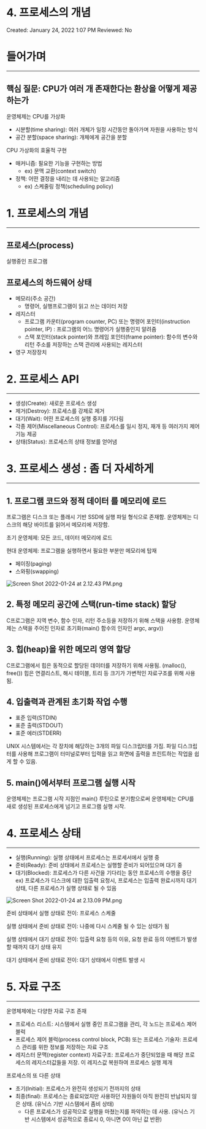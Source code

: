 # 4. 프로세스의 개념

Created: January 24, 2022 1:07 PM
Reviewed: No

# 들어가며

---

## 핵심 질문: CPU가 여러 개 존재한다는 환상을 어떻게 제공하는가

운영체제는 CPU를 가상화

- 시분할(time sharing): 여러 개체가 일정 시간동안 돌아가며 자원을 사용하는 방식
- 공간 분할(space sharing): 개체에게 공간을 분할

 CPU 가상화의 효율적 구현

- 매커니즘: 필요한 기능을 구현하는 방법
    - ex) 문맥 교환(context switch)
- 정책: 어떤 결정을 내리는 데 사용되는 알고리즘
    - ex) 스케줄링 정책(scheduling policy)

# 1. 프로세스의 개념

---

## 프로세스(process)

실행중인 프로그램

## 프로세스의 하드웨어 상태

- 메모리(주소 공간)
    - 명령어, 실행프로그램이 읽고 쓰는 데이터 저장
- 레지스터
    - 프로그램 카운터(program counter, PC) 또는 명령어 포인터(instruction pointer, IP) : 프로그램의 어느 명령어가 실행중인지 알려줌
    - 스택 포인터(stack pointer)와 프레임 포인터(frame pointer): 함수의 변수와 리턴 주소를 저장하는 스택 관리에 사용되는 레지스터
- 영구 저장장치

# 2. 프로세스 API

---

- 생성(Create): 새로운 프로세스 생성
- 제거(Destroy): 프로세스를 강제로 제거
- 대기(Wait): 어떤 프로세스의 실행 중지를 기다림
- 각종 제어(Miscellaneous Control): 프로세스를 일시 정지, 재개 등 여러가지 제어 기능 제공
- 상태(Status): 프로세스의 상태 정보를 얻어냄

# 3. 프로세스 생성 : 좀 더 자세하게

---

## 1. 프로그램 코드와 정적 데이터 를 메모리에 로드

프로그램은 디스크 또는 플래시 기반 SSD에 실행 파일 형식으로 존재함. 운영체제는 디스크의 해당 바이트를 읽어서 메모리에 저장함. 

초기 운영체제: 모든 코드, 데이터 메모리에 로드

현대 운영체제: 프로그램을 실행하면서 필요한 부분만 메모리에 탑재

- 페이징(paging)
- 스와핑(swapping)

![Screen Shot 2022-01-24 at 2.12.43 PM.png](4%20%E1%84%91%E1%85%B3%E1%84%85%E1%85%A9%E1%84%89%E1%85%A6%E1%84%89%E1%85%B3%E1%84%8B%E1%85%B4%20%E1%84%80%E1%85%A2%E1%84%82%E1%85%A7%E1%86%B7%2039d3dcd2b1564ecd9ba9d958b8b1dacd/Screen_Shot_2022-01-24_at_2.12.43_PM.png)

## 2. 특정 메모리 공간에 스택(run-time stack) 할당

C프로그램은 지역 변수, 함수 인자, 리턴 주소등을 저장하기 위해 스택을 사용함. 운영체제는 스택을 주어진 인자로 초기화(main() 함수의 인자인 argc, argv))

## 3. 힙(heap)을 위한 메모리 영역 할당

C프로그램에서 힙은 동적으로 할당된 데이터를 저장하기 위해 사용됨. (malloc(), free()) 힙은 연결리스트, 해시 테이블, 트리 등 크기가 가변적인 자료구조를 위해 사용됨. 

## 4. 입출력과 관계된 초기화 작업 수행

- 표준 입력(STDIN)
- 표준 출력(STDOUT)
- 표준 에러(STDERR)

UNIX 시스템에서는 각 장치에 해당하는 3개의 파일 디스크립터를 가짐. 파일 디스크립터를 사용해 프로그램이 터미널로부터 입력을 읽고 화면에 출력을 프린트하는 작업을 쉽게 할 수 있음.

## 5. main()에서부터 프로그램 실행 시작

운영체제는 프로그램 시작 지점인 main() 루틴으로 분기함으로써 운영체제는 CPU를 새로 생성된 프로세스에게 넘기고 프로그램 실행 시작.

# 4. 프로세스 상태

---

- 실행(Running): 실행 상태에서 프로세스는 프로세서에서 실행 중
- 준비(Ready): 준비 상태에서 프로세스는 실행할 준비가 되어있으며 대기 중
- 대기(Blocked):  프로세스가 다른 사건을 기다리는 동안 프로세스의 수행을 중단 ex) 프로세스가 디스크에 대한 입출력 요청시, 프로세스는 입출력 완료시까지 대기 상태, 다른 프로세스가 실행 상태로 될 수 있음

![Screen Shot 2022-01-24 at 2.13.09 PM.png](4%20%E1%84%91%E1%85%B3%E1%84%85%E1%85%A9%E1%84%89%E1%85%A6%E1%84%89%E1%85%B3%E1%84%8B%E1%85%B4%20%E1%84%80%E1%85%A2%E1%84%82%E1%85%A7%E1%86%B7%2039d3dcd2b1564ecd9ba9d958b8b1dacd/Screen_Shot_2022-01-24_at_2.13.09_PM.png)

준비 상태에서 실행 상태로 전이: 프로세스 스케줄

실행 상태에서 준비 상태로 전이: 나중에 다시 스케줄 될 수 있는 상태가 됨

실행 상태에서 대기 상태로 전이: 입출력 요청 등의 이유, 요청 완료 등의 이벤트가 발생할 때까지 대기 상태 유지

대기 상태에서 준비 상태로 전이: 대기 상태에서 이벤트 발생 시 

# 5. 자료 구조

---

운영체제에는 다양한 자료 구조 존재

- 프로세스 리스트: 시스템에서 실행 중인 프로그램을 관리, 각 노드는 프로세스 제어블럭
- 프로세스 제어 블럭(process control block, PCB) 또는 프로세스 기술자: 프로세스 관리를 위한 정보를 저장하는 자료 구조
- 레지스터 문맥(register context) 자료구조: 프로세스가 중단되었을 때 해당 프로세스의 레지스터값들을 저장. 이 레지스값 복원하여 프로세스 실행 제개

프로세스의 또 다른 상태

- 초기(Initial): 프로세스가 완전히 생성되기 전까지의 상태
- 최종(final): 프로세스는 종료되었지만 사용하던 자원들이 아직 완전히 반납되지 않은 상태. (유닉스 기반 시스템에서 좀비 상태)
    - 다른 프로세스가 성공적으로 실행을 마쳤는지를 파악하는 데 사용. (유닉스 기반 시스템에서 성공적으로 종료시 0, 아니면 0이 아닌 값 반환)